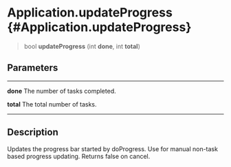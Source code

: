 Application.updateProgress {#Application.updateProgress}
==========================

> bool **updateProgress** (int **done**, int **total**)

Parameters
----------

  ----------- --------------------------------
  **done**    The number of tasks completed.

  **total**   The total number of tasks.
  ----------- --------------------------------

Description
-----------

Updates the progress bar started by doProgress. Use for manual non-task
based progress updating. Returns false on cancel.
